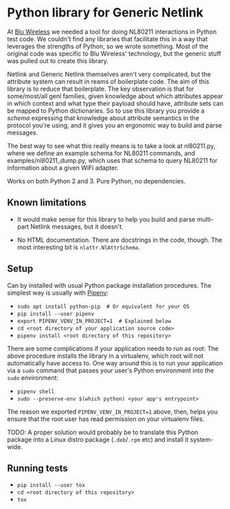 # Python library for Generic Netlink

At [Blu Wireless](https://bluwireless.com/) we needed a tool for doing NL80211
interactions in Python test code. We couldn't find any libraries that
facilitate this in a way that leverages the strengths of Python, so we wrote
something. Most of the original code was specific to Blu Wireless' technology,
but the generic stuff was pulled out to create this library.

Netlink and Generic Netlink themselves aren't very complicated, but the
attribute system can result in reams of boilerplate code. The aim of this
library is to reduce that boilerplate. The key observation is that for
some/most/all genl families, given knowledge about which attributes appear in
which context and what type their payload should have, attribute sets can be
mapped to Python dictionaries. So to use this library you provide a _schema_
expressing that knowledge about attribute semantics in the protocol you're
using, and it gives you an ergonomic way to build and parse messages.

The best way to see what this really means is to take a look at nl80211.py,
where we define an example schema for NL80211 commands, and
examples/nl80211_dump.py, which uses that schema to query NL80211 for
information about a given WiFi adapter.

Works on both Python 2 and 3. Pure Python, no dependencies.

## Known limitations

- It would make sense for this library to help you build and parse multi-part
  Netlink messages, but it doesn't.

- No HTML documentation. There are docstrings in the code, though. The most
  interesting bit is `nlattr.NlAttrSchema`.

## Setup

Can by installed with usual Python package installation procedures. The
simplest way is usually with [Pipenv](https://docs.pipenv.org/en/latest/):

- `sudo apt install python-pip  # Or equivalent for your OS`
- `pip install --user pipenv`
- `export PIPENV_VENV_IN_PROJECT=1  # Explained below`
- `cd <root directory of your application source code>`
- `pipenv install <root directory of this repository>`

There are some complications if your application needs to run as root:
The above procedure installs the library in a virtualenv, which root 
will not automatically have access to. One way around this is to run 
your application via a `sudo` command that passes your user's Python
environment into the `sudo` environment:

- `pipenv shell`
- `sudo --preserve-env $(which python) <your app's entrypoint>`

The reason we exported `PIPENV_VENV_IN_PROJECT=1` above, then, 
helps you ensure that the root user has read permission on your
virtualenv files.     

TODO: A proper solution would probably be to translate this Python package
into a Linux distro package (`.deb`/`.rpm` etc) and install it system-wide.

## Running tests

- `pip install --user tox`
- `cd <root directory of this repository>`
- `tox`
